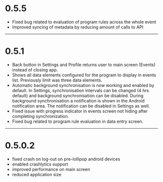 # 0.5.5

 - Fixed bug related to evaluation of program rules across the whole event
 - Improved syncing of metadata by reducing amount of calls to API

----

# 0.5.1
 
 - Back button in Settings and Profile returns user to main screen (Events) instead of closing app.
 - Shows all data elements configured for the program to display in events list. Previously 
 limit was three data elements.
 - Automatic background synchronisation is now working and enabled by default. In Settings, 
 synchronisation intervals can be changed (4 hrs default) and background synchronisation can be 
 disabled. During background synchronisation a notification is shown in the Android notification
 area. The notification can be disabled in Settings as well. 
 - Fixed issue with progress indicator in events screen not hiding after completing synchronization.
 - Fixed bug related to program rule evaluation in data entry screen. 

----

# 0.5.0.2

 - fixed crash on log-out on pre-lollipop android devices
 - enabled crashlytics support
 - improved performance on main screen
 - reduced application size